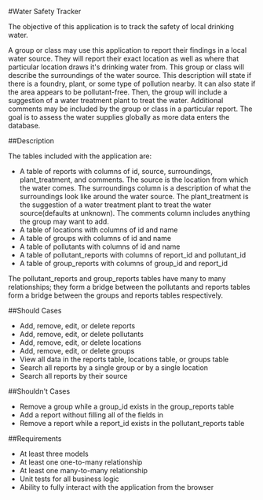 #Water Safety Tracker

The objective of this application is to track the safety of local drinking water. 

A group or class may use this application to report their findings in a local water source. They will report their exact location as well as where that particular location draws it's drinking water from. This group or class will describe the surroundings of the water source. This description will state if there is a foundry, plant, or some type of pollution nearby. It can also state if the area appears to be pollutant-free. Then, the group will include a suggestion of a water treatment plant to treat the water. Additional comments may be included by the group or class in a particular report. The goal is to assess the water supplies globally as more data enters the database.

##Description

The tables included with the application are:

* A table of reports with columns of id, source, surroundings, plant_treatment, and comments. The source is the location from which the water comes. The surroundings column is a description of what the surroundings look like around the water source. The plant_treatment is the suggestion of a water treatment plant to treat the water source(defaults at unknown). The comments column includes anything the group may want to add.
* A table of locations with columns of id and name
* A table of groups with columns of id and name
* A table of pollutants with columns of id and name
* A table of pollutant_reports with columns of report_id and pollutant_id
* A table of group_reports with columns of group_id and report_id

The pollutant_reports and group_reports tables have many to many relationships; they form a bridge between the pollutants and reports tables form a bridge between the groups and reports tables respectively.

##Should Cases
* Add, remove, edit, or delete reports
* Add, remove, edit, or delete pollutants
* Add, remove, edit, or delete locations
* Add, remove, edit, or delete groups
* View all data in the reports table, locations table, or groups table
* Search all reports by a single group or by a single location
* Search all reports by their source

##Shouldn't Cases
* Remove a group while a group_id exists in the group_reports table
* Add a report without filling all of the fields in
* Remove a report while a report_id exists in the pollutant_reports table

##Requirements
* At least three models
* At least one one-to-many relationship
* At least one many-to-many relationship
* Unit tests for all business logic
* Ability to fully interact with the application from the browser